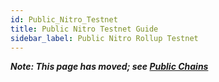 ```yaml
---
id: Public_Nitro_Testnet
title: Public Nitro Testnet Guide
sidebar_label: Public Nitro Rollup Testnet
---
```



***Note: This page has moved; see [Public Chains](Public_Chains.md)***
